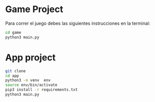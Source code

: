 # Game  Project

Para correr el juego debes las siguientes instrucciones en la terminal:

```sh
cd game 
python3 main.py
```
# App project

```sh 
git clone 
cd app
python3 -m venv  env
source env/bin/activate
pip3 install -r requirements.txt
python3 main.py
```